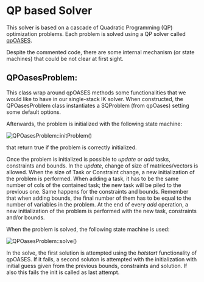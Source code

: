 QP based Solver
===============

This solver is based on a cascade of Quadratic Programming (QP) optimization problems. Each problem is solved using
a QP solver called [qpOASES](https://projects.coin-or.org/qpOASES).

Despite the commented code, there are some internal mechanism (or state machines) that could be not clear at 
first sight. 

QPOasesProblem:
---------------
This class wrap around qpOASES methods some functionalities that we would like to have in our single-stack IK solver.
When constructed, the QPOasesProblem class instantiates a SQProblem (from qpOases) setting some default options.

Afterwards, the problem is initialized with the following state machine:

![QPOasesProblem::initProblem()](https://github.com/robotology-playground/OpenSoT/blob/qp_solver/doc/QPOasesProblem.init.png)

that return true if the problem is correctly initialized.

Once the problem is initialized is possible to <em>update</em> or <em>add</em> tasks, constraints and bounds. 
In the <em>update</em>, change of size of matrices/vectors is allowed. When the size of Task or Constraint change, a new initialization of the problem
is performed. 
When adding a task, it has to be the same number of cols of the contained task; the new task will be piled to the previous one. Same happens for the constraints and bounds. Remember that when adding bounds, the final number of them has to be equal to the number of variables in the problem. At the end of every <em>add</em> operation, a new initialization of the problem is performed with the new task, constraints and/or bounds.

When the problem is solved, the following state machine is used:

![QPOasesProblem::solve()](https://github.com/robotology-playground/OpenSoT/blob/qp_solver/doc/QPOasesProblem.solve.png)

In the solve, the first solution is attempted using the <em>hotstart</em> functionality of qpOASES. If it fails, a second soluton is attempted with the initialization with initial guess given from the previous bounds, constraints and solution. If also this fails the init is called as last attempt.




